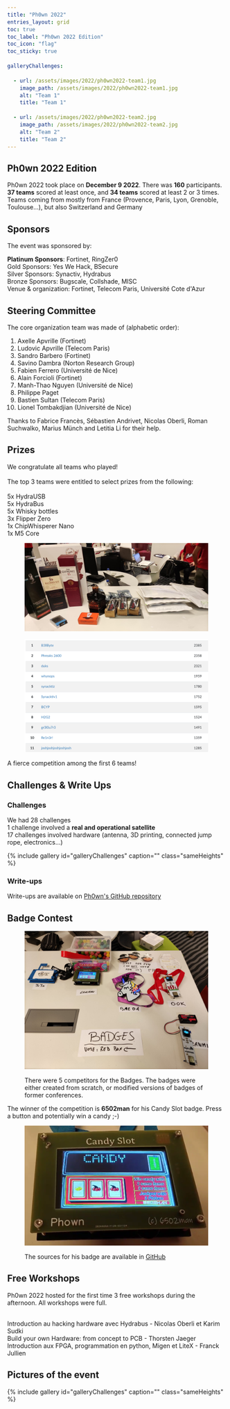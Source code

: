 ```yaml
---
title: "Ph0wn 2022"
entries_layout: grid
toc: true
toc_label: "Ph0wn 2022 Edition"
toc_icon: "flag"
toc_sticky: true

galleryChallenges:
  
  - url: /assets/images/2022/ph0wn2022-team1.jpg
    image_path: /assets/images/2022/ph0wn2022-team1.jpg
    alt: "Team 1"
    title: "Team 1"

  - url: /assets/images/2022/ph0wn2022-team2.jpg
    image_path: /assets/images/2022/ph0wn2022-team2.jpg
    alt: "Team 2"
    title: "Team 2"
---
```


## Ph0wn 2022 Edition
<p>
  Ph0wn 2022 took place on <b>December 9 2022</b>. There was <b>160</b> participants.
  <b>37 teams</b> scored at least once, and <b>34 teams</b> scored at least 2 or 3 times.
  Teams coming from mostly from France (Provence, Paris, Lyon, Grenoble, Toulouse...), but also Switzerland and Germany
</p>
           


## Sponsors

The event was sponsored by:
  
  <p>
    <b>Platinum Sponsors</b>: Fortinet, RingZer0
    <br>Gold Sponsors: Yes We Hack, BSecure
    <br>Silver Sponsors: Synactiv, Hydrabus
    <br>Bronze Sponsors: Bugscale, Collshade, MISC
    <br>Venue & organization: Fortinet, Telecom Paris, Universit&eacute; Cote d'Azur
  </p>

## Steering Committee

  <p>
	  The core organization team was made of (alphabetic order): 
  </p>
  <ol>
    <li>Axelle Apvrille (Fortinet)</li>
    <li>Ludovic Apvrille (Telecom Paris)</li>
    <li>Sandro Barbero (Fortinet)</li>
    <li>Savino Dambra (Norton Research Group)</li>
    <li>Fabien Ferrero (Universit&eacute; de Nice)</li>
    <li>Alain Forcioli (Fortinet)</li>
    <li>Manh-Thao Nguyen (Universit&eacute; de Nice)</li>
    <li>Philippe Paget</li>
    <li>Bastien Sultan (Telecom Paris)</li>
    <li>Lionel Tombakdjian (Universit&eacute; de Nice)</li>
  </ol>
  <p>
    Thanks to Fabrice Franc&egrave;s, S&eacute;bastien Andrivet, Nicolas Oberli, Roman Suchwalko, Marius M&#252;nch and Letitia Li for their help.
  </p>

<!-- prizes -->
## Prizes
         
We congratulate all teams who played!<br>
<br>The top 3 teams were entitled to select prizes from the following:<br>
<br>5x HydraUSB
<br>5x HydraBus
<br>5x Whisky bottles
<br>3x Flipper Zero
<br>1x ChipWhisperer Nano
<br>1x M5 Core
<br>

<figure class="align-center">
    <a href="/assets/images/2022/ph0wn2022-prizes.jpg" class="image-popup" title="Winners Prizes">
      <img src="/assets/images/2022/ph0wn2022-prizes.jpg" alt="Prizes - 2022">
    </a>
    <figcaption>
      <p class="text-center"></p>
    </figcaption>
</figure>



<figure class="align-center">
    <a href="/assets/images/2022/ph0wn2022-scoreboard.png" class="image-popup" title="Scoreboard">
      <img src="/assets/images/2022/ph0wn2022-scoreboard.png" alt="Scoreboard">
    </a>
    <figcaption>
    <p class="text-center"></p>
  </figcaption>
</figure>
A fierce competition among the first 6 teams!



## Challenges & Write Ups
### Challenges
We had 
28 challenges<br>
1 challenge involved a <b>real and operational satellite</b><br>
17 challenges involved hardware (antenna, 3D printing, connected jump rope, electronics...)<br>


{% include gallery id="galleryChallenges" caption="" class="sameHeights" %}


### Write-ups 
Write-ups are available on <a href="https://github.com/ph0wn/writeups">Ph0wn's GitHub repository</a>



## Badge Contest


<figure class="align-center">
    <a href="/assets/images/2022/ph0wn2022-allbadges.jpg" class="image-popup" title="All Badges">
      <img src="/assets/images/2022/ph0wn2022-allbadges.jpg" alt="All Badges">
    </a>
    <figcaption>
      <p class="text-center">
        There were 5 competitors for the Badges. The badges were either created from scratch, or modified versions of badges of former conferences.
      </p>
    </figcaption>
</figure>

<p>
  The winner of the competition is <b>6502man</b> for his Candy Slot badge. Press a button and potentially win a candy ;-)
</p>

<figure class="align-center">
    <a href="/assets/images/2022/ph0wn2022-badge6502.png" class="image-popup" title="Badge 6502">
      <img src="/assets/images/2022/ph0wn2022-badge6502.png" alt="Badge 6502">
    </a>
    <figcaption>
      <p class="text-center">
        The sources for his badge are available in <a href="https://github.com/ph0wn/writeups/tree/master/2022/badges/slot-machine">GitHub</a>
      </p>
    </figcaption>
</figure>

	  


<!-- - Workshops -->
## Free Workshops
Ph0wn 2022 hosted for the first time 3 free workshops during the afternoon. All workshops were full.

<br>Introduction au hacking hardware avec Hydrabus - Nicolas Oberli et Karim Sudki
<br>Build your own Hardware: from concept to PCB - Thorsten Jaeger 
<br>Introduction aux FPGA, programmation en python, Migen et LiteX - Franck Jullien 
     
		 

<!-- Pictures -->

## Pictures of the event

{% include gallery id="galleryChallenges" caption="" class="sameHeights" %}
    



